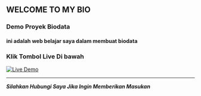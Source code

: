 ## WELCOME TO MY BIO

### Demo Proyek Biodata

#### ini adalah web belajar saya dalam membuat biodata

### Klik Tombol Live Di bawah
[![Live Demo](https://img.shields.io/badge/Live-brightgreen?style=for-the-badge)](https://yuuashura.github.io/biodata-yuu-de-fontaine/public/index.html)

---

***Silahkan Hubungi Saya Jika Ingin Memberikan Masukan***
